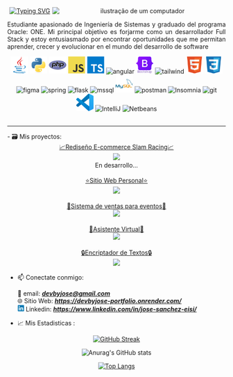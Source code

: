 <div id="header" align="center">
  <img src="https://raw.githubusercontent.com/MicaelliMedeiros/micaellimedeiros/master/image/computer-illustration.png" alt="ilustração de um computador" min-width="400px" max-width="400px" width="400px" align="right">
  <a href="https://git.io/typing-svg"><img src="https://readme-typing-svg.demolab.com?font=Fira+Code&weight=500&size=23&pause=400&color=F75C7E&center=true&random=false&width=435&height=45&lines=Hola%2C%F0%9F%91%8Bsoy+Jos%C3%A9;Desarrollador+Backend;Desarrollador+Frontend" alt="Typing SVG" /></a>
  
  <p align="justify">Estudiante apasionado de Ingeniería de Sistemas y graduado del programa Oracle: ONE. Mi principal objetivo es forjarme como un desarrollador Full Stack y estoy entusiasmado por encontrar oportunidades que me permitan aprender, crecer y evolucionar en el mundo del desarrollo de software</p>

<div id="stack" align="center">
  <img src="https://raw.githubusercontent.com/devicons/devicon/master/icons/java/java-original.svg" alt="java" width="40" height="40"/>
   <img src="https://raw.githubusercontent.com/devicons/devicon/master/icons/python/python-original.svg" alt="python" width="40" height="40"/>
   <img src="https://raw.githubusercontent.com/devicons/devicon/master/icons/php/php-original.svg" alt="php" width="40" height="40"/>
   <img src="https://raw.githubusercontent.com/devicons/devicon/master/icons/javascript/javascript-original.svg" alt="javascript" width="40" height="40"/>
   <img src="https://raw.githubusercontent.com/devicons/devicon/master/icons/typescript/typescript-original.svg" alt="typescript" width="40" height="40"/>

   <img src="https://angular.io/assets/images/logos/angular/angular.svg" alt="angular" width="40" height="40"/>
   <img src="https://github.com/devicons/devicon/blob/master/icons/bootstrap/bootstrap-original-wordmark.svg" alt="bootstrap" width="40" height="40"/>
   <img src="https://www.vectorlogo.zone/logos/tailwindcss/tailwindcss-icon.svg" alt="tailwind" width="40" height="40"/>
   <img src="https://github.com/devicons/devicon/blob/master/icons/html5/html5-original.svg" alt="HTML" width="40" height="40">
   <img src="https://github.com/devicons/devicon/blob/master/icons/css3/css3-original.svg" alt="CSS" width="40" height="40">
   <img src="https://www.vectorlogo.zone/logos/figma/figma-icon.svg" alt="figma" width="40" height="40"/>

   <img src="https://www.vectorlogo.zone/logos/springio/springio-icon.svg" alt="spring" width="40" height="40"/>
   <img src="https://www.vectorlogo.zone/logos/pocoo_flask/pocoo_flask-icon.svg" alt="flask" width="40" height="40"/>
   
   <img src="https://www.svgrepo.com/show/303229/microsoft-sql-server-logo.svg" alt="mssql" width="40" height="40"/>
   <img src="https://raw.githubusercontent.com/devicons/devicon/master/icons/mysql/mysql-original-wordmark.svg" alt="mysql" width="40" height="40"/>

   <img src="https://www.vectorlogo.zone/logos/getpostman/getpostman-icon.svg" alt="postman" width="40" height="40"/>
   <img src="https://github.com/kong/insomnia/blob/develop/packages/insomnia/src/icons/icon.ico?raw=true" alt="Insomnia" width="40" height="40"> 
   
   <img src="https://www.vectorlogo.zone/logos/git-scm/git-scm-icon.svg" alt="git" width="40" height="40"/>
   
   <img src="https://github.com/devicons/devicon/blob/master/icons/vscode/vscode-original.svg" alt="VS-Code" width="40" height="40">
   <img src="https://img.icons8.com/?size=256&id=w1Gq29w4RQWL&format=png" alt="IntelliJ" width="40" height="40">
   <img src="https://raw.githubusercontent.com/apache/netbeans/master/nbi/engine/native/launcher/windows/resources/icon.ico" alt="Netbeans" width="40" height="40">
   
</div>
  
</div>


<br>
<hr>
- 🗃️ Mis proyectos:
<div align="center">
  <a href="#">📈Rediseño E-commerce Slam Racing📈</a>
  <br>
  <img src="https://github.com/TheJose24/TheJose24/assets/129393100/b0060b04-f6a0-4965-9640-6a1b80fb85b2" width="500"/>
  <br>
  En desarrollo... 
  <br>
  <br>
  <a href="https://website-jose.up.railway.app/">⭐Sitio Web Personal⭐</a>
  <br>
  <img src="https://github.com/TheJose24/TheJose24/assets/129393100/f6168424-9efb-4bed-ac5c-83287fe09326" width="500"/> 
  <br>
  <br>
  <a href="#">🎉Sistema de ventas para eventos🎉</a>
  <br>
  <img src="https://github.com/TheJose24/TheJose24/assets/129393100/a4189c94-d922-476c-8938-13d9d8f42bd1" width="500"/>
  <br>
  <br>
  <a href="https://a-l-f-r-e-d.onrender.com/">🤖Asistente Virtual🤖</a>
  <br>
  <img src="https://github.com/TheJose24/TheJose24/assets/129393100/e254652c-4f13-4e2a-b737-58eecac7af29" width="500"/>
  <br>
  <br>
  <a href="https://thejose24.github.io/Challenge-ONE/">🔒Encriptador de Textos🔒</a>
  <br>
  <img src="https://github.com/TheJose24/TheJose24/assets/129393100/2cefac05-447b-4862-b6ae-42a8fd8209b2" width="500"/>
  <br>  
</div>
  
- 📫 Conectate conmigo:
  
  📧 email: ***devbyjose@gmail.com***
  <br>
  🌐 Sitio Web: ***https://devbyjose-portfolio.onrender.com/***
  <br>
  <img src="https://github.com/devicons/devicon/blob/master/icons/linkedin/linkedin-original.svg" title="Linkedin" alt="Linkedin" width="15" height="15"> Linkedin: ***https://www.linkedin.com/in/jose-sanchez-eisi/***
  
- 📈 Mis Estadisticas :
<div id="stats" align="center">
 
  [![GitHub Streak](https://streak-stats.demolab.com?user=TheJose24&theme=dark&hide_border=true&locale=es)](https://git.io/streak-stats)
  
  ![Anurag's GitHub stats](https://github-readme-stats.vercel.app/api?username=TheJose24&show_icons=true&theme=tokyonight&locale=es)
  
  [![Top Langs](https://github-readme-stats.vercel.app/api/top-langs/?username=TheJose24&locale=es)](https://github.com/anuraghazra/github-readme-stats)
  
</div>
